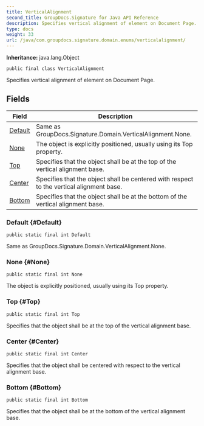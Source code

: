 ```yaml
---
title: VerticalAlignment
second_title: GroupDocs.Signature for Java API Reference
description: Specifies vertical alignment of element on Document Page.
type: docs
weight: 33
url: /java/com.groupdocs.signature.domain.enums/verticalalignment/
---
```

**Inheritance:**
java.lang.Object
```
public final class VerticalAlignment
```

Specifies vertical alignment of element on Document Page.
## Fields

| Field | Description |
| --- | --- |
| [Default](#Default) | Same as GroupDocs.Signature.Domain.VerticalAlignment.None. |
| [None](#None) | The object is explicitly positioned, usually using its Top property. |
| [Top](#Top) | Specifies that the object shall be at the top of the vertical alignment base. |
| [Center](#Center) | Specifies that the object shall be centered with respect to the vertical alignment base. |
| [Bottom](#Bottom) | Specifies that the object shall be at the bottom of the vertical alignment base. |
### Default {#Default}
```
public static final int Default
```


Same as GroupDocs.Signature.Domain.VerticalAlignment.None.

### None {#None}
```
public static final int None
```


The object is explicitly positioned, usually using its Top property.

### Top {#Top}
```
public static final int Top
```


Specifies that the object shall be at the top of the vertical alignment base.

### Center {#Center}
```
public static final int Center
```


Specifies that the object shall be centered with respect to the vertical alignment base.

### Bottom {#Bottom}
```
public static final int Bottom
```


Specifies that the object shall be at the bottom of the vertical alignment base.


